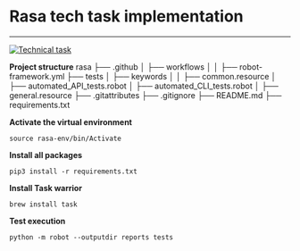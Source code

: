 # Rasa tech task implementation
-----------------------
[![Technical task](http://i.imgur.com/aImJD4o.png)](https://gist.github.com/sanchariGr/fa0e655ed27f3810e720ac85bbecf31b)


**Project structure**
rasa
├── .github
│   ├── workflows
│   │   ├── robot-framework.yml
├── tests
│   ├── keywords
│   │   ├── common.resource
│   ├── automated_API_tests.robot
│   ├── automated_CLI_tests.robot
│   ├── general.resource
├── .gitattributes
├── .gitignore
├── README.md
├── requirements.txt


**Activate the virtual environment**
```
source rasa-env/bin/Activate
```

**Install all packages**
```
pip3 install -r requirements.txt
```

**Install Task warrior**
```
brew install task
```

**Test execution**
```
python -m robot --outputdir reports tests
```